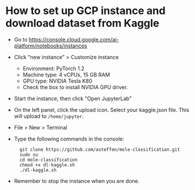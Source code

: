 # How to set up GCP instance and download dataset from Kaggle

* Go to https://console.cloud.google.com/ai-platform/notebooks/instances
* Click "new instance" > Customize instance
  * Environment: PyTorch 1.2
  * Machine type: 4 vCPUs, 15 GB RAM
  * GPU type: NVIDIA Tesla K80
  * Check the box to install NVIDIA GPU driver.
* Start the instance, then click "Open JupyterLab"
* On the left panel, click the upload icon. Select your kaggle.json file. This will upload to `/home/jupyter`.
* File > New > Terminal
* Type the following commands in the console:

        git clone https://github.com/asteffen/mole-classification.git
        sudo su
        cd mole-classification
        chmod +x dl-kaggle.sh
        ./dl-kaggle.sh
* Remember to stop the instance when you are done.
